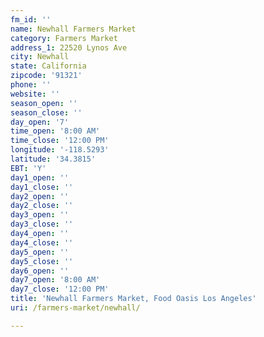 ```yaml
---
fm_id: ''
name: Newhall Farmers Market
category: Farmers Market
address_1: 22520 Lynos Ave
city: Newhall
state: California
zipcode: '91321'
phone: ''
website: ''
season_open: ''
season_close: ''
day_open: '7'
time_open: '8:00 AM'
time_close: '12:00 PM'
longitude: '-118.5293'
latitude: '34.3815'
EBT: 'Y'
day1_open: ''
day1_close: ''
day2_open: ''
day2_close: ''
day3_open: ''
day3_close: ''
day4_open: ''
day4_close: ''
day5_open: ''
day5_close: ''
day6_open: ''
day7_open: '8:00 AM'
day7_close: '12:00 PM'
title: 'Newhall Farmers Market, Food Oasis Los Angeles'
uri: /farmers-market/newhall/

---
```

